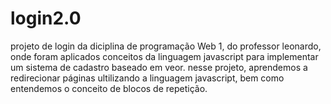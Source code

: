 # login2.0 
projeto de login da diciplina de programação Web 1, do professor leonardo, onde foram aplicados conceitos da linguagem javascript para implementar um sistema de cadastro baseado em veor. 
 nesse projeto, aprendemos a redirecionar páginas ultilizando a linguagem javascript, bem como entendemos o conceito de blocos de repetição.